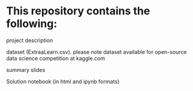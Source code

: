 # This repository contains the following:

project description

dataset (ExtraaLearn.csv). please note dataset available for open-source data science competition at kaggle.com

summary slides

Solution notebook (in html and ipynb formats)
